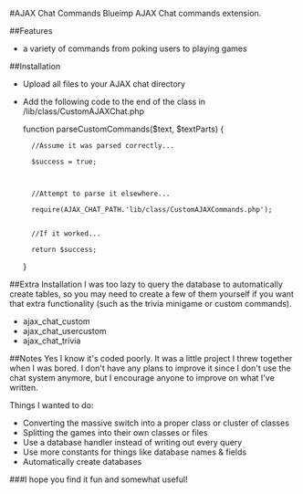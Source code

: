 #AJAX Chat Commands
Blueimp AJAX Chat commands extension.

##Features
- a variety of commands from poking users to playing games

##Installation
- Upload all files to your AJAX chat directory
- Add the following code to the end of the class in /lib/class/CustomAJAXChat.php

	function parseCustomCommands($text, $textParts) {
		
		//Assume it was parsed correctly...

		$success = true;
		
		

		//Attempt to parse it elsewhere...
		
		require(AJAX_CHAT_PATH.'lib/class/CustomAJAXCommands.php');


		//If it worked...
		
		return $success;
	
	}

##Extra Installation
I was too lazy to query the database to automatically create tables, so you may need to create a few of them yourself if you want that extra functionality (such as the trivia minigame or custom commands).
- ajax_chat_custom
- ajax_chat_usercustom
- ajax_chat_trivia

##Notes
Yes I know it's coded poorly. It was a little project I threw together when I was bored. I don't have any plans to improve it since I don't use the chat system anymore, but I encourage anyone to improve on what I've written.

Things I wanted to do:
- Converting the massive switch into a proper class or cluster of classes
- Splitting the games into their own classes or files
- Use a database handler instead of writing out every query
- Use more constants for things like database names & fields
- Automatically create databases

###I hope you find it fun and somewhat useful!